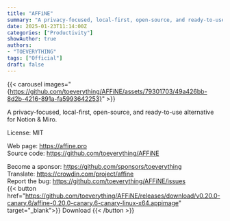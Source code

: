 ```yaml
---
title: "AFFiNE"
summary: "A privacy-focused, local-first, open-source, and ready-to-use alternative for Notion & Miro"
date: 2025-01-23T11:14:00Z
categories: ["Productivity"]
showAuthor: true
authors:
- "TOEVERYTHING"
tags: ["Official"]
draft: false
---
```


{{< carousel images="{https://github.com/toeverything/AFFiNE/assets/79301703/49a426bb-8d2b-4216-891a-fa5993642253}" >}}

A privacy-focused, local-first, open-source, and ready-to-use alternative for Notion & Miro.

License: MIT

Web page: <https://affine.pro>  
Source code: <https://github.com/toeverything/AFFiNE>  

Become a sponsor: <https://github.com/sponsors/toeverything>  
Translate: <https://crowdin.com/project/affine>  
Report the bug: <https://github.com/toeverything/AFFiNE/issues>  
{{< button href="https://github.com/toeverything/AFFiNE/releases/download/v0.20.0-canary.6/affine-0.20.0-canary.6-canary-linux-x64.appimage" target="_blank">}}
Download
{{< /button >}}
